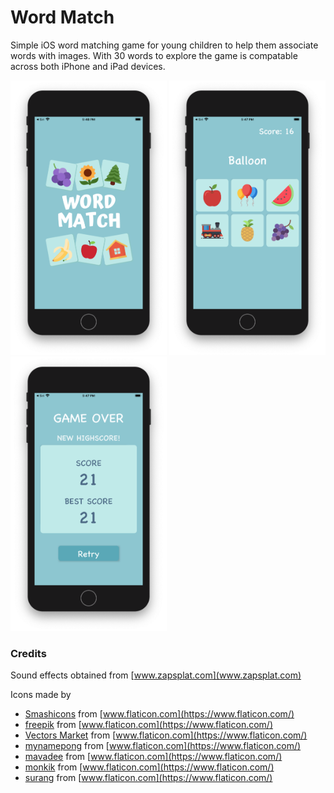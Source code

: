 # Word Match
Simple iOS word matching game for young children to help them associate words with images. With 30 words to explore the game is compatable across both iPhone and iPad devices.

<img src="https://github.com/johrobbins/word-match/blob/master/Resources/LaunchScreen.png" width="250px" /> <img src="https://github.com/johrobbins/word-match/blob/master/Resources/GameScreen.png" width="250px" /> <img src="https://github.com/johrobbins/word-match/blob/master/Resources/HighScoreScreen.png" width="250px" />

### Credits
Sound effects obtained from [www.zapsplat.com](www.zapsplat.com)

Icons made by
- [Smashicons](https://www.flaticon.com/authors/smashicons) from [www.flaticon.com](https://www.flaticon.com/)
- [freepik](https://www.flaticon.com/authors/freepik) from [www.flaticon.com](https://www.flaticon.com/)
- [Vectors Market](https://www.flaticon.com/authors/vectors-market) from [www.flaticon.com](https://www.flaticon.com/)
- [mynamepong](https://www.flaticon.com/authors/mynamepong) from [www.flaticon.com](https://www.flaticon.com/)
- [mavadee](https://www.flaticon.com/authors/mavadee) from [www.flaticon.com](https://www.flaticon.com/)
- [monkik](https://www.flaticon.com/authors/monkik) from [www.flaticon.com](https://www.flaticon.com/)
- [surang](https://www.flaticon.com/authors/surang) from [www.flaticon.com](https://www.flaticon.com/)
